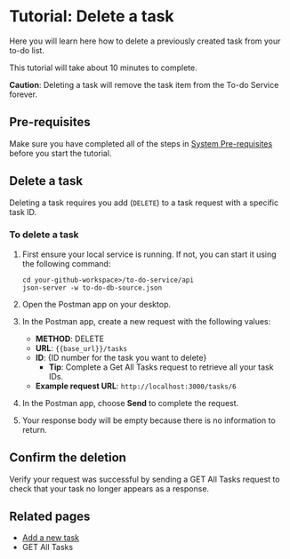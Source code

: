 # Tutorial: Delete a task

Here you will learn here how to delete a previously created task from your to-do list.

This tutorial will take about 10 minutes to complete.

**Caution**: Deleting a task will remove the task item from the To-do Service forever.

## Pre-requisites

Make sure you have completed all of the steps in [System Pre-requisites](../before-you-start-a-tutorial.md) before you start the tutorial.

## Delete a task

Deleting a task requires you add (`DELETE`) to a task request with a specific task ID.

### To delete a task

1. First ensure your local service is running. If not, you can start it using the following command:

    ```shell
    cd your-github-workspace>/to-do-service/api
    json-server -w to-do-db-source.json
    ```

2. Open the Postman app on your desktop.
3. In the Postman app, create a new request with the following values:
   * **METHOD**: DELETE
   * **URL**: `{{base_url}}/tasks`
   * **ID**: {ID number for the task you want to delete}
       * **Tip**: Complete a Get All Tasks request to retrieve all your task IDs.
   * **Example request URL**: `http://localhost:3000/tasks/6`
4. In the Postman app, choose **Send** to complete the request.
5. Your response body will be empty because there is no information to return.

## Confirm the deletion

Verify your request was successful by sending a GET All Tasks request to check that your task no longer appears as a response.

## Related pages
* [Add a new task](..//tutorials/add-a-new-task.md)
* GET All Tasks